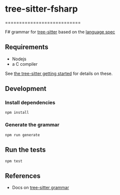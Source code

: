 # tree-sitter-fsharp
===========================

F# grammar for [tree-sitter](https://github.com/tree-sitter/tree-sitter) based on the [language spec](https://fsharp.org/specs/language-spec/4.1/FSharpSpec-4.1-latest.pdf)

## Requirements

* Nodejs
* a C compiler

See [the tree-sitter getting started](https://tree-sitter.github.io/tree-sitter/creating-parsers#getting-started) for details on these.

## Development

### Install dependencies

`npm install`

### Generate the grammar

`npm run generate`

## Run the tests

`npm test`

## References

* Docs on [tree-sitter grammar](https://tree-sitter.github.io/tree-sitter/creating-parsers#writing-the-grammar)